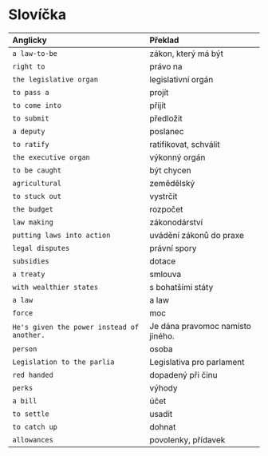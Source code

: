 # Slovíčka

|Anglicky|Překlad|
|:-|:-|
`a law-to-be` | zákon, který má být
`right to` | právo na
`the legislative organ` | legislativní orgán
`to pass a` | projít
`to come into` | přijít
`to submit` | předložit
`a deputy` | poslanec
`to ratify` | ratifikovat, schválit
`the executive organ` | výkonný orgán
`to be caught` | být chycen
`agricultural` | zemědělský
`to stuck out` | vystrčit
`the budget` | rozpočet
`law making` | zákonodárství
`putting laws into action` | uvádění zákonů do praxe
`legal disputes` | právní spory
`subsidies` | dotace
`a treaty` | smlouva
`with wealthier states` | s bohatšími státy
`a law` | a law
`force` | moc
`He's given the power instead of another.` | Je dána pravomoc namísto jiného.
`person` | osoba
`Legislation to the parlia` | Legislativa pro parlament
`red handed` | dopadený při činu
`perks` | výhody
`a bill` | účet
`to settle` | usadit
`to catch up` | dohnat
`allowances` | povolenky, přídavek


